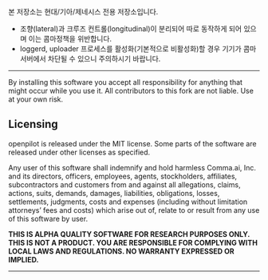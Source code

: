 본 저장소는 현대/기아/제네시스 전용 저장소입니다.

* 조향(lateral)과 크루즈 컨트롤(longitudinal)이 분리되어 따로 동작하게 되어 있으며 이는 콤마정책을 위반합니다.
* loggerd, uploader 프로세스를 활성화(기본적으로 비활성화)할 경우 기기가 콤마서버에서 차단될 수 있으니 주의하시기 바랍니다.


------
By installing this software you accept all responsibility for anything that might occur while you use it. All contributors to this fork are not liable. Use at your own risk.

Licensing
------

openpilot is released under the MIT license. Some parts of the software are released under other licenses as specified.

Any user of this software shall indemnify and hold harmless Comma.ai, Inc. and its directors, officers, employees, agents, stockholders, affiliates, subcontractors and customers from and against all allegations, claims, actions, suits, demands, damages, liabilities, obligations, losses, settlements, judgments, costs and expenses (including without limitation attorneys’ fees and costs) which arise out of, relate to or result from any use of this software by user.

**THIS IS ALPHA QUALITY SOFTWARE FOR RESEARCH PURPOSES ONLY. THIS IS NOT A PRODUCT.
YOU ARE RESPONSIBLE FOR COMPLYING WITH LOCAL LAWS AND REGULATIONS.
NO WARRANTY EXPRESSED OR IMPLIED.**

---

